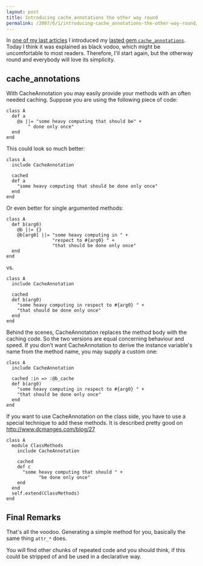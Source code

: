 ```yaml
---
layout: post
title: Introducing cache_annotations the other way round
permalink: /2007/6/1/introducing-cache_annotations-the-other-way-round/index.html
---
```

In [one of my last articles](/2007/5/28/cache_annotations-release-to-the-wild) I introduced my [lasted gem `cache_annotations`](http://contextr.rubyforge.org/cache_annotations/rdoc/). Today I think it was explained as black vodoo, which might be uncomfortable to most readers. Therefore, I'll start again, but the otherway round and everybody will love its simplicity.

## cache_annotations

With CacheAnnotation you may easily provide your methods with an often needed
caching. Suppose you are using the following piece of code:

    class A
      def a
        @a ||= "some heavy computing that should be" +
            " done only once"
      end
    end

This could look so much better:

    class A
      include CacheAnnotation
      
      cached
      def a
        "some heavy computing that should be done only once"
      end
    end

Or even better for single argumented methods:

    class A
      def b(arg0)
        @b ||= {}
        @b[arg0] ||= "some heavy computing in " +
                     "respect to #{arg0} " +
                     "that should be done only once"
      end
    end

vs.

    class A
      include CacheAnnotation
      
      cached
      def b(arg0)
        "some heavy computing in respect to #{arg0} " +
        "that should be done only once"
      end
    end


Behind the scenes, CacheAnnotation replaces the method body with the caching
code. So the two versions are equal concerning behaviour and speed. If you
don't want CacheAnnotation to derive the instance variable's name from the
method name, you may supply a custom one:

    class A
      include CacheAnnotation
      
      cached :in => :@b_cache
      def b(arg0)
        "some heavy computing in respect to #{arg0} " +
        "that should be done only once"
      end
    end

If you want to use CacheAnnotation on the class side, you have to use a
special technique to add these methods. It is described pretty good on
http://www.dcmanges.com/blog/27

    class A
      module ClassMethods
        include CacheAnnotation

        cached
        def c
          "some heavy computing that should " +
                "be done only once"
        end
      end
      self.extend(ClassMethods)
    end

## Final Remarks

That's all the voodoo. Generating a simple method for you, basically the same thing `attr_*` does.

You will find other chunks of repeated code and you should think, if this could be stripped of and be used in a declarative way.
